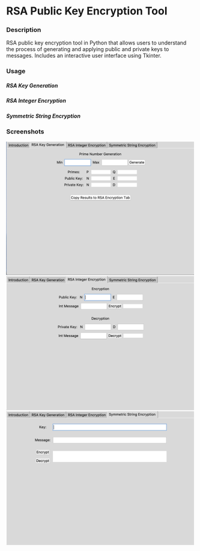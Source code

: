 # RSA Public Key Encryption Tool

### Description
RSA public key encryption tool in Python that allows users to understand the process of generating and applying public and private keys to messages. Includes an interactive user interface using Tkinter.

### Usage

##### RSA Key Generation

##### RSA Integer Encryption

##### Symmetric String Encryption

### Screenshots

<img src="screenshots/rsa_key_generation.png" width="500"> 

<img src="screenshots/rsa_integer_encryption.png" width="500"> 

<img src="screenshots/symmetric_string_encryption.png" width="500"> 

